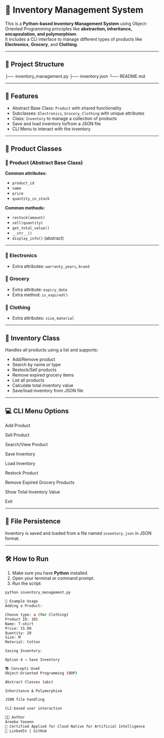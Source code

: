 # 🛒 Inventory Management System

This is a **Python-based Inventory Management System** using Object-Oriented Programming principles like **abstraction, inheritance, encapsulation, and polymorphism**.  
It includes a CLI interface to manage different types of products like **Electronics**, **Grocery**, and **Clothing**.

---

## 📁 Project Structure

├── inventory_management.py
├── inventory.json
└── README.md


---

## 📌 Features

- Abstract Base Class: `Product` with shared functionality  
- Subclasses: `Electronics`, `Grocery`, `Clothing` with unique attributes  
- Class: `Inventory` to manage a collection of products  
- Save and load inventory to/from a JSON file  
- CLI Menu to interact with the inventory  

---

## 🧱 Product Classes

### 🔹 Product (Abstract Base Class)

**Common attributes:**
- `product_id`
- `name`
- `price`
- `quantity_in_stock`

**Common methods:**
- `restock(amount)`
- `sell(quantity)`
- `get_total_value()`
- `__str__()`
- `display_info()` (abstract)

---

### 🔹 Electronics

- Extra attributes: `warranty_years`, `brand`

### 🔹 Grocery

- Extra attribute: `expiry_date`  
- Extra method: `is_expired()`

### 🔹 Clothing

- Extra attributes: `size`, `material`

---

## 🏪 Inventory Class

Handles all products using a list and supports:

- Add/Remove product  
- Search by name or type  
- Restock/Sell products  
- Remove expired grocery items  
- List all products  
- Calculate total inventory value  
- Save/load inventory from JSON file  

---

## 💻 CLI Menu Options

Add Product

Sell Product

Search/View Product

Save Inventory

Load Inventory

Restock Product

Remove Expired Grocery Products

Show Total Inventory Value

Exit


---

## 💾 File Persistence

Inventory is saved and loaded from a file named `inventory.json` in JSON format.

---

## 🛠 How to Run

1. Make sure you have **Python** installed.  
2. Open your terminal or command prompt.  
3. Run the script:

```bash
python inventory_management.py

📎 Example Usage
Adding a Product:

Choose type: a (for Clothing)
Product ID: 101
Name: T-shirt
Price: 15.99
Quantity: 20
Size: M
Material: Cotton

Saving Inventory:

Option 4 → Save Inventory

📚 Concepts Used
Object-Oriented Programming (OOP)

Abstract Classes (abc)

Inheritance & Polymorphism

JSON file handling

CLI-based user interaction

👩‍💻 Author
Areeba Yaseen
📍 Certified Applied for Cloud Native for Artificial Intelligence
🔗 LinkedIn | GitHub

